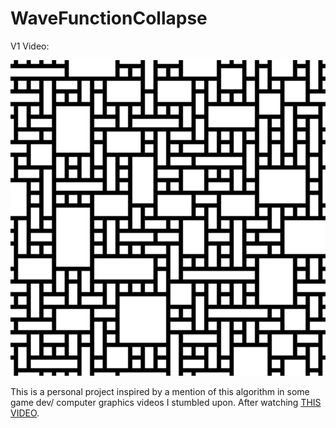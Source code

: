 # WaveFunctionCollapse

V1 Video:

[![V1 Wave Function Collapse](V1.PNG)](https://youtube.com/shorts/JEJoIFABgiQ "V1 Wave Function Collapse")

This is a personal project inspired by a mention of this algorithm in some game dev/ computer graphics videos I stumbled upon. After watching <a href="[https://www.google.com/](https://youtu.be/rI_y2GAlQFM)" target="_blank">THIS VIDEO</a>.
